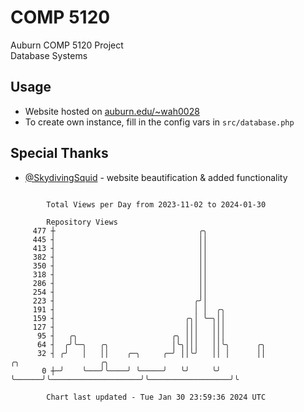 # COMP 5120
Auburn COMP 5120 Project  
Database Systems

## Usage
- Website hosted on [auburn.edu/~wah0028](https://webhome.auburn.edu/~wah0028/)
- To create own instance, fill in the config vars in `src/database.php`

## Special Thanks
- [@SkydivingSquid](https://github.com/SkydivingSquid) - website beautification & added functionality

```

        Total Views per Day from 2023-11-02 to 2024-01-30

        Repository Views
     477 ┼                                ╭╮
     445 ┤                                ││
     413 ┤                                ││
     382 ┤                                ││
     350 ┤                                ││
     318 ┤                                ││
     286 ┤                                ││
     254 ┤                                ││
     223 ┤                               ╭╯│
     191 ┤                               │ │  ╭╮
     159 ┤                             ╭╮│ ╰─╮││
     127 ┤                             │││   │││
      95 ┤   ╭╮                     ╭╮ │││   │││
      64 ┤  ╭╯╰─╮   ╭╮              │╰╮│││   ││╰╮      ╭╮
      32 ┤ ╭╯   │   ││    ╭─╮     ╭─╯ ││╰╯   ││ │      ││                    ╭╮                  ╭╮
       0 ┼─╯    ╰───╯╰────╯ ╰─────╯   ╰╯     ╰╯ ╰──────╯╰────────────────────╯╰──────────────────╯╰

        Chart last updated - Tue Jan 30 23:59:36 2024 UTC
        
```
